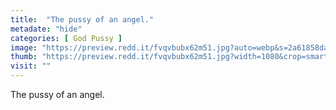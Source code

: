```yaml
---
title:  "The pussy of an angel."
metadate: "hide"
categories: [ God Pussy ]
image: "https://preview.redd.it/fvqvbubx62m51.jpg?auto=webp&s=2a61858da7b63975effd4d0a0dc591731ab8f861"
thumb: "https://preview.redd.it/fvqvbubx62m51.jpg?width=1080&crop=smart&auto=webp&s=d7c2c8a11112cf3268faa1eedb963d691aea14b1"
visit: ""
---
```

The pussy of an angel.
